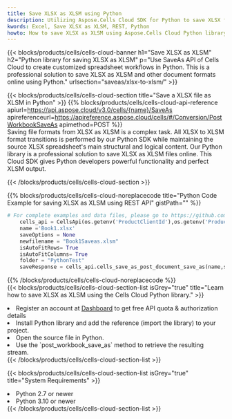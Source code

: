 ```yaml
---
title: Save XLSX as XLSM using Python 
description: Utilizing Aspose.Cells Cloud SDK for Python to save XLSX format file as XLSM format file. 
kwords: Excel, Save XLSX as XLSM, REST, Python
howto: How to save XLSX as XLSM using Aspose.Cells Cloud Python library.
---
```



{{< blocks/products/cells/cells-cloud-banner h1="Save XLSX as XLSM" h2="Python library for saving XLSX as XLSM" p="Use SaveAs API of Cells Cloud to create customized spreadsheet workflows in Python. This is a professional solution to save XLSX as XLSM and other document formats online using Python." urlsection="saveas/xlsx-to-xlsm/" >}}

{{< blocks/products/cells/cells-cloud-section  title="Save a XLSX file as XLSM in Python" >}}
{{% blocks/products/cells/cells-cloud-api-reference  apiurl=https://api.aspose.cloud/v3.0/cells/{name}/SaveAs  apireferenceurl=https://apireference.aspose.cloud/cells/#/Conversion/PostWorkbookSaveAs  apimethod=POST %}}
<br/>
Saving file formats from XLSX as XLSM is a complex task. All XLSX to XLSM format transitions is performed by our Python SDK while maintaining the source XLSX spreadsheet's main structural and logical content. Our Python library is a professional solution to save XLSX as XLSM files online. This Cloud SDK gives Python developers powerful functionality and perfect XLSM output.

{{< /blocks/products/cells/cells-cloud-section >}}

{{% blocks/products/cells/cells-cloud-noreplacecode title="Python Code Example for saving XLSX as XLSM using REST API" gistPath="" %}}
  
```python
# For complete examples and data files, please go to https://github.com/aspose-cells-cloud/aspose-cells-cloud-python/
    cells_api = CellsApi(os.getenv('ProductClientId'),os.getenv('ProductClientSecret'))
    name ='Book1.xlsx'    
    saveOptions = None
    newfilename = "Book1Saveas.xlsm"
    isAutoFitRows= True
    isAutoFitColumns= True
    folder = "PythonTest"
    saveResponse = cells_api.cells_save_as_post_document_save_as(name,save_options=saveOptions, newfilename=(folder +'/' + newfilename),folder=folder)
```
  
{{% /blocks/products/cells/cells-cloud-noreplacecode  %}}
<br/>
{{< blocks/products/cells/cells-cloud-section-list isGrey="true"  title="Learn how to save XLSX as XLSM using the Cells Cloud Python library." >}}
<li>Register an account at <a href="https://dashboard.aspose.cloud/">Dashboard</a> to get free API quota & authorization details</li>
<li>Install Python library and add the reference (import the library) to your project.</li>
<li>Open the source file in Python.</li>
<li>Use the `post_workbook_save_as` method to retrieve the resulting stream.</li>
{{< /blocks/products/cells/cells-cloud-section-list >}}

{{< blocks/products/cells/cells-cloud-section-list isGrey="true"  title="System Requirements" >}}
<li>Python 2.7 or newer</li>
<li>Python 3.10 or newer</li>
{{< /blocks/products/cells/cells-cloud-section-list >}}
